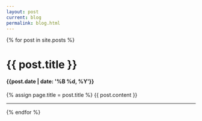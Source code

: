 ```yaml
---
layout: post
current: blog
permalink: blog.html
---
```



{% for post in site.posts  %}
<h1>{{ post.title }}</h1>
<h4>{{post.date | date: '%B %d, %Y'}}</h4>
{% assign page.title = post.title %}
{{ post.content }}
<hr>
{% endfor %}
